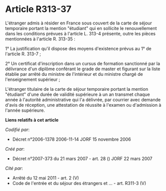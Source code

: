 # Article R313-37

L'étranger admis à résider en France sous couvert de la carte de séjour temporaire portant la mention "étudiant" qui en
sollicite le renouvellement dans les conditions prévues à l'article L. 313-4 présente, outre les pièces mentionnées à
l'article R. 313-35 :

1° La justification qu'il dispose des moyens d'existence prévus au 1° de l'article R. 313-7 ;

2° Un certificat d'inscription dans un cursus de formation sanctionné par la délivrance d'un diplôme conférant le grade de
master et figurant sur la liste établie par arrêté du ministre de l'intérieur et du ministre chargé de l'enseignement
supérieur ;

L'étranger titulaire de la carte de séjour temporaire portant la mention "étudiant" d'une durée de validité supérieure à un
an transmet chaque année à l'autorité administrative qui l'a délivrée, par courrier avec demande d'avis de réception, une
attestation de réussite à l'examen ou d'admission à l'année supérieure.

**Liens relatifs à cet article**

_Codifié par_:

  - Décret n°2006-1378 2006-11-14 JORF 15 novembre 2006

_Créé par_:

  - Décret n°2007-373 du 21 mars 2007 - art. 28 () JORF 22 mars 2007

_Cité par_:

  - Arrêté du 12 mai 2011 - art. 2 (V)
  - Code de l'entrée et du séjour des étrangers et ... - art. R311-3 (V)

